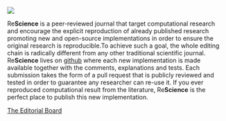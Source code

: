 ![](https://raw.githubusercontent.com/wiki/ReScience/ReScience/_static/ReScience-banner.png)

Re**Science** is a peer-reviewed journal that target computational research and
encourage the explicit reproduction of already published research promoting new
and open-source implementations in order to ensure the original research is
reproducible.To achieve such a goal, the whole editing chain is radically
different from any other traditional scientific journal. Re**Science** lives on
[github](https://github.com/ReScience/ReScience/wiki) where each new
implementation is made available together with the comments, explanations and
tests. Each submission takes the form of a pull request that is publicly
reviewed and tested in order to guarantee any researcher can re-use it. If you
ever reproduced computational result from the literature, Re**Science** is the
perfect place to publish this new implementation.

[The Editorial Board](https://github.com/ReScience/ReScience/wiki/Editorial-Board)
